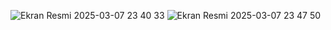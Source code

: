 ![Ekran Resmi 2025-03-07 23 40 33](https://github.com/user-attachments/assets/f73e6d3c-57d2-4dd2-a111-ea8df1451526)
![Ekran Resmi 2025-03-07 23 47 50](https://github.com/user-attachments/assets/1d61153a-baf8-44f5-affa-9f3572b94b99)
